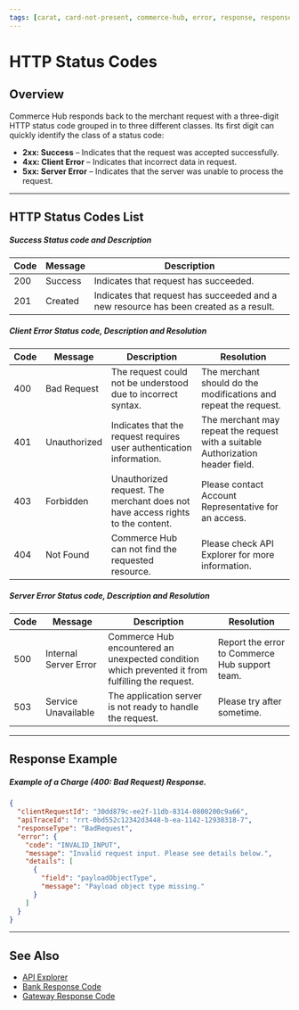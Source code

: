 ```yaml
---
tags: [carat, card-not-present, commerce-hub, error, response, response-code, card-present]
---
```


# HTTP Status Codes

## Overview
Commerce Hub responds back to the merchant request with a three-digit HTTP status code grouped in to three different classes. Its first digit can quickly identify the class of a status code:

- **2xx: Success** – Indicates that the request was accepted successfully.
- **4xx: Client Error** – Indicates that incorrect data in request.
- **5xx: Server Error** – Indicates that the server was unable to process the request.

---

## HTTP Status Codes List

<!--
type: tab
title: 2xx
-->

##### Success Status code and Description

| Code | Message | Description |
| --------- | --- | ------- |
| 200 | Success | Indicates that request has succeeded. |
| 201 | Created | Indicates that request has succeeded and a new resource has been created as a result. |


<!--
type: tab
title: 4xx
-->

##### Client Error Status code, Description and Resolution

| Code | Message  | Description | Resolution |
| --------- | --- | ------- | --------- |
| 400 | Bad Request | The request could not be understood due to incorrect syntax. | The merchant should do the modifications and repeat the request. |
| 401 | Unauthorized | Indicates that the request requires user authentication information. | The merchant may repeat the request with a suitable Authorization header field. |
| 403 | Forbidden | Unauthorized request. The merchant does not have access rights to the content. | Please contact Account Representative for an access. |
| 404 | Not Found | Commerce Hub can not find the requested resource. | Please check API Explorer for more information. |

<!--
type: tab
title: 5xx
-->

##### Server Error Status code, Description and Resolution

| Code | Message | Description | Resolution |
| --------- | ---- | ------ | ------- |
| 500 | Internal Server Error | Commerce Hub encountered an unexpected condition which prevented it from fulfilling the request. | Report the error to Commerce Hub support team. |
| 503 | Service Unavailable | The application server is not ready to handle the request. | Please try after sometime. |


<!-- type: tab-end -->

---

## Response Example

<!--
type: tab
title: Error Response
-->

##### Example of a Charge (400: Bad Request) Response.

```json
{
  "clientRequestId": "30dd879c-ee2f-11db-8314-0800200c9a66",
  "apiTraceId": "rrt-0bd552c12342d3448-b-ea-1142-12938318-7",
  "responseType": "BadRequest",
  "error": {
    "code": "INVALID_INPUT",
    "message": "Invalid request input. Please see details below.",
    "details": [
      {
        "field": "payloadObjectType",
        "message": "Payload object type missing."
      }
    ]
  }
}
```
<!-- type: tab-end -->

---

## See Also

- [API Explorer](url)
- [Bank Response Code](Bank-Issuer.md)
- [Gateway Response Code](Gateway.md)